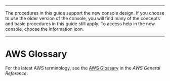 --------

 The procedures in this guide support the new console design\. If you choose to use the older version of the console, you will find many of the concepts and basic procedures in this guide still apply\. To access help in the new console, choose the information icon\.

--------

# AWS Glossary<a name="glossary"></a>

For the latest AWS terminology, see the [AWS Glossary](https://docs.aws.amazon.com/general/latest/gr/glos-chap.html) in the *AWS General Reference*\.
